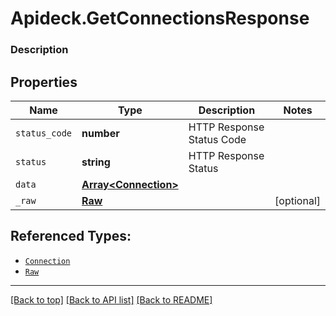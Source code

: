# Apideck.GetConnectionsResponse

### Description

## Properties
Name | Type | Description | Notes
------------ | ------------- | ------------- | -------------
`status_code` | **number** | HTTP Response Status Code | 
`status` | **string** | HTTP Response Status | 
`data` | [**Array&lt;Connection&gt;**](Connection.md) |  | 
`_raw` | [**Raw**](Raw.md) |  | [optional] 





## Referenced Types:


* [`Connection`](Connection.md)
* [`Raw`](Raw.md)

---

[[Back to top]](#) [[Back to API list]](../../../../README.md#documentation-for-api-endpoints) [[Back to README]](../../../../README.md)


